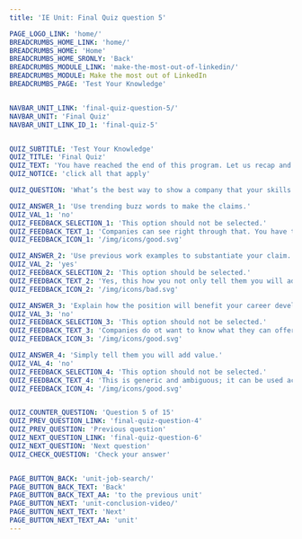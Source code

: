 ```yaml
---
title: 'IE Unit: Final Quiz question 5'

PAGE_LOGO_LINK: 'home/'
BREADCRUMBS_HOME_LINK: 'home/'
BREADCRUMBS_HOME: 'Home'
BREADCRUMBS_HOME_SRONLY: 'Back'
BREADCRUMBS_MODULE_LINK: 'make-the-most-out-of-linkedin/'
BREADCRUMBS_MODULE: Make the most out of LinkedIn
BREADCRUMBS_PAGE: 'Test Your Knowledge'


NAVBAR_UNIT_LINK: 'final-quiz-question-5/'
NAVBAR_UNIT: 'Final Quiz'
NAVBAR_UNIT_LINK_ID_1: 'final-quiz-5'


QUIZ_SUBTITLE: 'Test Your Knowledge'
QUIZ_TITLE: 'Final Quiz'
QUIZ_TEXT: 'You have reached the end of this program. Let us recap and review by answering each of the situational real-life questions with the most appropriate answer. Good Luck!'
QUIZ_NOTICE: 'click all that apply'

QUIZ_QUESTION: 'What’s the best way to show a company that your skills are a competitive advantage?'

QUIZ_ANSWER_1: 'Use trending buzz words to make the claims.'
QUIZ_VAL_1: 'no'
QUIZ_FEEDBACK_SELECTION_1: 'This option should not be selected.'
QUIZ_FEEDBACK_TEXT_1: 'Companies can see right through that. You have to give concrete examples and make sure to be concise.'
QUIZ_FEEDBACK_ICON_1: '/img/icons/good.svg'

QUIZ_ANSWER_2: 'Use previous work examples to substantiate your claim.'
QUIZ_VAL_2: 'yes'
QUIZ_FEEDBACK_SELECTION_2: 'This option should be selected.'
QUIZ_FEEDBACK_TEXT_2: 'Yes, this how you not only tell them you will add value but show them HOW you will add value. By showing the practical skills, you have developed through experiences (team projects, tasks, leadership roles) you are explaining to the recruiter that you have the skills they are looking for in this role.'
QUIZ_FEEDBACK_ICON_2: '/img/icons/bad.svg'

QUIZ_ANSWER_3: 'Explain how the position will benefit your career development.'
QUIZ_VAL_3: 'no'
QUIZ_FEEDBACK_SELECTION_3: 'This option should not be selected.'
QUIZ_FEEDBACK_TEXT_3: 'Companies do ot want to know what they can offer you. They want to know what you can offer them.'
QUIZ_FEEDBACK_ICON_3: '/img/icons/good.svg'

QUIZ_ANSWER_4: 'Simply tell them you will add value.'
QUIZ_VAL_4: 'no'
QUIZ_FEEDBACK_SELECTION_4: 'This option should not be selected.'
QUIZ_FEEDBACK_TEXT_4: 'This is generic and ambiguous; it can be used across the board. It doesn’t highlight any of your skills or show how you’re a match for the role.'
QUIZ_FEEDBACK_ICON_4: '/img/icons/good.svg'


QUIZ_COUNTER_QUESTION: 'Question 5 of 15'
QUIZ_PREV_QUESTION_LINK: 'final-quiz-question-4'
QUIZ_PREV_QUESTION: 'Previous question'
QUIZ_NEXT_QUESTION_LINK: 'final-quiz-question-6'
QUIZ_NEXT_QUESTION: 'Next question'
QUIZ_CHECK_QUESTION: 'Check your answer'


PAGE_BUTTON_BACK: 'unit-job-search/'
PAGE_BUTTON_BACK_TEXT: 'Back'
PAGE_BUTTON_BACK_TEXT_AA: 'to the previous unit'
PAGE_BUTTON_NEXT: 'unit-conclusion-video/'
PAGE_BUTTON_NEXT_TEXT: 'Next'
PAGE_BUTTON_NEXT_TEXT_AA: 'unit'
---
```

